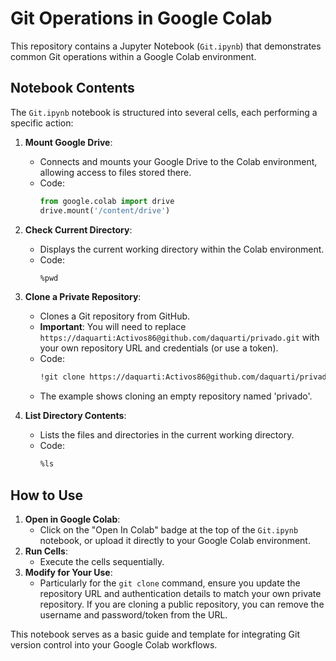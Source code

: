 # Git Operations in Google Colab

This repository contains a Jupyter Notebook (`Git.ipynb`) that demonstrates common Git operations within a Google Colab environment.

## Notebook Contents

The `Git.ipynb` notebook is structured into several cells, each performing a specific action:

1.  **Mount Google Drive**:
    *   Connects and mounts your Google Drive to the Colab environment, allowing access to files stored there.
    *   Code:
        ```python
        from google.colab import drive
        drive.mount('/content/drive')
        ```

2.  **Check Current Directory**:
    *   Displays the current working directory within the Colab environment.
    *   Code:
        ```bash
        %pwd
        ```

3.  **Clone a Private Repository**:
    *   Clones a Git repository from GitHub.
    *   **Important**: You will need to replace `https://daquarti:Activos86@github.com/daquarti/privado.git` with your own repository URL and credentials (or use a token).
    *   Code:
        ```bash
        !git clone https://daquarti:Activos86@github.com/daquarti/privado.git
        ```
    *   The example shows cloning an empty repository named 'privado'.

4.  **List Directory Contents**:
    *   Lists the files and directories in the current working directory.
    *   Code:
        ```bash
        %ls
        ```

## How to Use

1.  **Open in Google Colab**:
    *   Click on the "Open In Colab" badge at the top of the `Git.ipynb` notebook, or upload it directly to your Google Colab environment.
2.  **Run Cells**:
    *   Execute the cells sequentially.
3.  **Modify for Your Use**:
    *   Particularly for the `git clone` command, ensure you update the repository URL and authentication details to match your own private repository. If you are cloning a public repository, you can remove the username and password/token from the URL.

This notebook serves as a basic guide and template for integrating Git version control into your Google Colab workflows.
